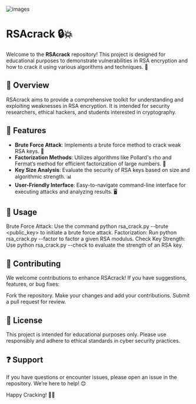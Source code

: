 ![images](https://github.com/user-attachments/assets/6375baf2-46a5-41cc-aef1-4dc824dfbc29)

# RSAcrack 🔒💥

Welcome to the **RSAcrack** repository! This project is designed for educational purposes to demonstrate vulnerabilities in RSA encryption and how to crack it using various algorithms and techniques. 🚀

## 📌 Overview

RSAcrack aims to provide a comprehensive toolkit for understanding and exploiting weaknesses in RSA encryption. It is intended for security researchers, ethical hackers, and students interested in cryptography.

## 🌟 Features

- **Brute Force Attack**: Implements a brute force method to crack weak RSA keys. 🔑  
- **Factorization Methods**: Utilizes algorithms like Pollard's rho and Fermat’s method for efficient factorization of large numbers. 🧮  
- **Key Size Analysis**: Evaluate the security of RSA keys based on size and algorithmic strength. 📊  
- **User-Friendly Interface**: Easy-to-navigate command-line interface for executing attacks and analyzing results. 🖥️

## 📖 Usage
Brute Force Attack: Use the command python rsa_crack.py --brute <public_key> to initiate a brute force attack.
Factorization: Run python rsa_crack.py --factor <n> to factor a given RSA modulus.
Check Key Strength: Use python rsa_crack.py --check <key> to evaluate the strength of an RSA key.

## 🤝 Contributing
We welcome contributions to enhance RSAcrack! If you have suggestions, features, or bug fixes:

Fork the repository.
Make your changes and add your contributions.
Submit a pull request for review.

## 📜 License
This project is intended for educational purposes only. Please use responsibly and adhere to ethical standards in cyber security practices.

## ❓ Support
If you have questions or encounter issues, please open an issue in the repository. We’re here to help! 😊

Happy Cracking! 🔑🎉
